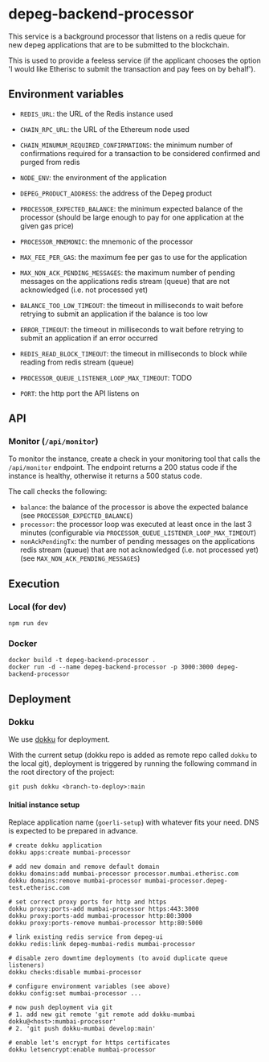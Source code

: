 # depeg-backend-processor

This service is a background processor that listens on a redis queue for new depeg applications that are to be submitted to the blockchain. 

This is used to provide a feeless service (if the applicant chooses the option 'I would like Etherisc to submit the transaction and pay fees on by behalf').


## Environment variables

- `REDIS_URL`: the URL of the Redis instance used
- `CHAIN_RPC_URL`: the URL of the Ethereum node used
- `CHAIN_MINUMUM_REQUIRED_CONFIRMATIONS`: the minimum number of confirmations required for a transaction to be considered confirmed and purged from redis
- `NODE_ENV`: the environment of the application 

- `DEPEG_PRODUCT_ADDRESS`: the address of the Depeg product
- `PROCESSOR_EXPECTED_BALANCE`: the minimum expected balance of the processor (should be large enough to pay for one application at the given gas price)
- `PROCESSOR_MNEMONIC`: the mnemonic of the processor
- `MAX_FEE_PER_GAS`: the maximum fee per gas to use for the application
- `MAX_NON_ACK_PENDING_MESSAGES`: the maximum number of pending messages on the applications redis stream (queue) that are not acknowledged (i.e. not processed yet)

- `BALANCE_TOO_LOW_TIMEOUT`: the timeout in milliseconds to wait before retrying to submit an application if the balance is too low
- `ERROR_TIMEOUT`: the timeout in milliseconds to wait before retrying to submit an application if an error occurred
- `REDIS_READ_BLOCK_TIMEOUT`: the timeout in milliseconds to block while reading from redis stream (queue)
- `PROCESSOR_QUEUE_LISTENER_LOOP_MAX_TIMEOUT`: TODO
- `PORT`: the http port the API listens on

## API

### Monitor (`/api/monitor`)

To monitor the instance, create a check in your monitoring tool that calls the `/api/monitor` endpoint. The endpoint returns a 200 status code if the instance is healthy, otherwise it returns a 500 status code.

The call checks the following:
- `balance`: the balance of the processor is above the expected balance (see `PROCESSOR_EXPECTED_BALANCE`)
- `processor`: the processor loop was executed at least once in the last 3 minutes (configurable via `PROCESSOR_QUEUE_LISTENER_LOOP_MAX_TIMEOUT`)
- `nonAckPendingTx`: the number of pending messages on the applications redis stream (queue) that are not acknowledged (i.e. not processed yet) (see `MAX_NON_ACK_PENDING_MESSAGES`)

## Execution

### Local (for dev)

`npm run dev`

### Docker

```
docker build -t depeg-backend-processor .
docker run -d --name depeg-backend-processor -p 3000:3000 depeg-backend-processor
```


## Deployment

### Dokku

We use [dokku](https://dokku.com/) for deployment. 

With the current setup (dokku repo is added as remote repo called `dokku` to the local git), deployment is triggered by running the following command in the root directory of the project:

```
git push dokku <branch-to-deploy>:main
```

#### Initial instance setup

Replace application name (`goerli-setup`) with whatever fits your need. DNS is expected to be prepared in advance.


```
# create dokku application 
dokku apps:create mumbai-processor

# add new domain and remove default domain
dokku domains:add mumbai-processor processor.mumbai.etherisc.com
dokku domains:remove mumbai-processor mumbai-processor.depeg-test.etherisc.com

# set correct proxy ports for http and https
dokku proxy:ports-add mumbai-processor https:443:3000
dokku proxy:ports-add mumbai-processor http:80:3000
dokku proxy:ports-remove mumbai-processor http:80:5000

# link existing redis service from depeg-ui
dokku redis:link depeg-mumbai-redis mumbai-processor

# disable zero downtime deployments (to avoid duplicate queue listeners)
dokku checks:disable mumbai-processor

# configure environment variables (see above)
dokku config:set mumbai-processor ...

# now push deployment via git 
# 1. add new git remote 'git remote add dokku-mumbai dokku@<host>:mumbai-processor'
# 2. 'git push dokku-mumbai develop:main'

# enable let's encrypt for https certificates
dokku letsencrypt:enable mumbai-processor
```
